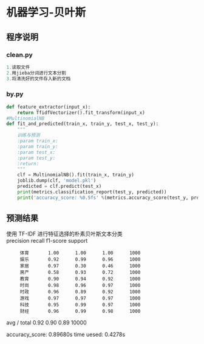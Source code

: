 # 机器学习-贝叶斯

## 程序说明

### clean.py

```p
1.读取文件
2.用jieba分词进行文本分割
3.将清洗好的文件存入新的文档
```

### by.py

```python
def feature_extractor(input_x):
    return TfidfVectorizer().fit_transform(input_x)
#MultinomialNB
def fit_and_predicted(train_x, train_y, test_x, test_y):
    """
    训练与预测
    :param train_x: 
    :param train_y: 
    :param test_x: 
    :param test_y: 
    :return: 
    """
    clf = MultinomialNB().fit(train_x, train_y)
    joblib.dump(clf, 'model.pkl')
    predicted = clf.predict(test_x)
    print(metrics.classification_report(test_y, predicted))
    print('accuracy_score: %0.5fs' %(metrics.accuracy_score(test_y, predicted)))
```

## 预测结果

使用 TF-IDF 进行特征选择的朴素贝叶斯文本分类              
​                                   precision    recall          f1-score        support

```
     体育       1.00      1.00      1.00      1000
     娱乐       0.92      0.99      0.96      1000
     家居       0.97      0.30      0.46      1000
     房产       0.58      0.93      0.72      1000
     教育       0.90      0.94      0.92      1000
     时尚       0.98      0.96      0.97      1000
     时政       0.96      0.89      0.92      1000
     游戏       0.97      0.97      0.97      1000
     科技       0.95      0.99      0.97      1000
     财经       0.96      0.99      0.98      1000
```

avg / total       0.92      0.90      0.89     10000

accuracy_score: 0.89680s
time uesed: 0.4278s
